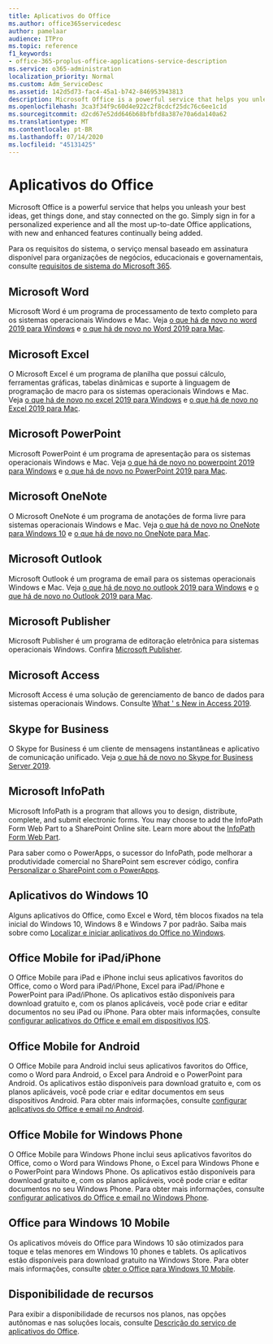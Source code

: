 ```yaml
---
title: Aplicativos do Office
ms.author: office365servicedesc
author: pamelaar
audience: ITPro
ms.topic: reference
f1_keywords:
- office-365-proplus-office-applications-service-description
ms.service: o365-administration
localization_priority: Normal
ms.custom: Adm_ServiceDesc
ms.assetid: 142d5d73-fac4-45a1-b742-846953943813
description: Microsoft Office is a powerful service that helps you unleash your best ideas, get things done, and stay connected on the go. Simply sign in for a personalized experience and all the most up-to-date Office applications, with new and enhanced features continually being added.
ms.openlocfilehash: 3ca3f34f9c60d4e922c2f8cdcf25dc76c6ee1c1d
ms.sourcegitcommit: d2cd67e52dd646b68bfbfd8a387e70a6da140a62
ms.translationtype: MT
ms.contentlocale: pt-BR
ms.lasthandoff: 07/14/2020
ms.locfileid: "45131425"
---
```

# <a name="office-applications"></a>Aplicativos do Office

Microsoft Office is a powerful service that helps you unleash your best ideas, get things done, and stay connected on the go. Simply sign in for a personalized experience and all the most up-to-date Office applications, with new and enhanced features continually being added.
  
Para os requisitos do sistema, o serviço mensal baseado em assinatura disponível para organizações de negócios, educacionais e governamentais, consulte [requisitos de sistema do Microsoft 365](https://products.office.com/office-system-requirements/#Office365forBEG).
  
## <a name="microsoft-word"></a>Microsoft Word

Microsoft Word é um programa de processamento de texto completo para os sistemas operacionais Windows e Mac. Veja [o que há de novo no word 2019 para Windows](https://support.office.com/article/what-s-new-in-word-2019-for-windows-d3d31e5e-2bb8-4433-80bb-08279beef4b3) e [o que há de novo no Word 2019 para Mac](https://support.office.com/article/what-s-new-in-word-2019-for-mac-247e0cd4-a758-4b42-a157-42eb8853aef5).
  
## <a name="microsoft-excel"></a>Microsoft Excel

O Microsoft Excel é um programa de planilha que possui cálculo, ferramentas gráficas, tabelas dinâmicas e suporte à linguagem de programação de macro para os sistemas operacionais Windows e Mac. Veja [o que há de novo no excel 2019 para Windows](https://support.office.com/article/what-s-new-in-excel-2019-for-windows-5a201203-1155-4055-82a5-82bf0994631f) e [o que há de novo no Excel 2019 para Mac](https://support.office.com/article/what-s-new-in-excel-2019-for-mac-5ce129d3-9e5c-417f-9545-fb6f7b72674d).
  
## <a name="microsoft-powerpoint"></a>Microsoft PowerPoint

Microsoft PowerPoint é um programa de apresentação para os sistemas operacionais Windows e Mac. Veja [o que há de novo no powerpoint 2019 para Windows](https://support.office.com/article/what-s-new-in-powerpoint-2019-for-windows-8355a56a-f643-42d2-8454-784fa9b3d109) e [o que há de novo no PowerPoint 2019 para Mac](https://support.office.com/article/what-s-new-in-powerpoint-2019-for-mac-5038ba79-48c5-40f0-adff-11489e5d6fed).
  
## <a name="microsoft-onenote"></a>Microsoft OneNote

O Microsoft OneNote é um programa de anotações de forma livre para sistemas operacionais Windows e Mac. Veja [o que há de novo no OneNote para Windows 10](https://support.office.com/article/what-s-new-in-onenote-for-windows-10-1477d5de-f4fd-4943-b18a-ff17091161ea) e [o que há de novo no OneNote para Mac](https://support.office.com/article/see-what-s-new-in-onenote-for-mac-c82d3f15-252f-452a-89ba-e09fbe418829).
  
## <a name="microsoft-outlook"></a>Microsoft Outlook

Microsoft Outlook é um programa de email para os sistemas operacionais Windows e Mac. Veja [o que há de novo no outlook 2019 para Windows](https://support.office.com/article/what-s-new-in-outlook-2019-for-windows-0c64df36-0908-4ff6-a7fc-573a62800525) e [o que há de novo no Outlook 2019 para Mac](https://support.office.com/article/what-s-new-in-outlook-2019-for-mac-05736033-f99e-4cb2-88aa-01e979b0736b).
  
## <a name="microsoft-publisher"></a>Microsoft Publisher

Microsoft Publisher é um programa de editoração eletrônica para sistemas operacionais Windows. Confira [Microsoft Publisher](https://products.office.com/publisher).
  
## <a name="microsoft-access"></a>Microsoft Access

Microsoft Access é uma solução de gerenciamento de banco de dados para sistemas operacionais Windows. Consulte [What ' s New in Access 2019](https://support.office.com/article/what-s-new-in-access-2019-f52c5317-3494-4105-9c56-5a2abb8e0f87).
  
## <a name="skype-for-business"></a>Skype for Business

O Skype for Business é um cliente de mensagens instantâneas e aplicativo de comunicação unificado. Veja [o que há de novo no Skype for Business Server 2019](https://docs.microsoft.com/skypeforbusiness/whats-new).
  
## <a name="microsoft-infopath"></a>Microsoft InfoPath

Microsoft InfoPath is a program that allows you to design, distribute, complete, and submit electronic forms. You may choose to add the InfoPath Form Web Part to a SharePoint Online site. Learn more about the [InfoPath Form Web Part](https://go.microsoft.com/fwlink/p/?LinkId=271687).

Para saber como o PowerApps, o sucessor do InfoPath, pode melhorar a produtividade comercial no SharePoint sem escrever código, confira [Personalizar o SharePoint com o PowerApps](https://powerapps.microsoft.com/infopath/).
  
## <a name="windows-10-apps"></a>Aplicativos do Windows 10

Alguns aplicativos do Office, como Excel e Word, têm blocos fixados na tela inicial do Windows 10, Windows 8 e Windows 7 por padrão. Saiba mais sobre como [Localizar e iniciar aplicativos do Office no Windows](https://support.office.com/article/can-t-find-office-applications-in-windows-10-windows-8-or-windows-7-907ce545-6ae8-459b-8d9d-de6764a635d6?ocmsassetID=HA103581103&CTT=1&CorrelationId=03707eae-b946-462a-b3c6-f0fc04f55611&ui=en-US&rs=en-US&ad=US#ID0EAABAAA=Windows_8.1_or_Windows_8).
  
## <a name="office-mobile-for-ipadiphone"></a>Office Mobile for iPad/iPhone

O Office Mobile para iPad e iPhone inclui seus aplicativos favoritos do Office, como o Word para iPad/iPhone, Excel para iPad/iPhone e PowerPoint para iPad/iPhone. Os aplicativos estão disponíveis para download gratuito e, com os planos aplicáveis, você pode criar e editar documentos no seu iPad ou iPhone. Para obter mais informações, consulte [configurar aplicativos do Office e email em dispositivos IOS](https://support.office.com/article/set-up-office-apps-and-email-on-ios-devices-0402b37e-49c4-4419-a030-f34c2013041f?ui=en-US&rs=en-US&ad=US).

## <a name="office-mobile-for-android"></a>Office Mobile for Android

O Office Mobile para Android inclui seus aplicativos favoritos do Office, como o Word para Android, o Excel para Android e o PowerPoint para Android. Os aplicativos estão disponíveis para download gratuito e, com os planos aplicáveis, você pode criar e editar documentos em seus dispositivos Android. Para obter mais informações, consulte [configurar aplicativos do Office e email no Android](https://support.office.com/article/set-up-office-apps-and-email-on-android-6ef2ebf2-fc2d-474a-be4a-5a801365c87f?ui=en-US&rs=en-US&ad=US).

## <a name="office-mobile-for-windows-phone"></a>Office Mobile for Windows Phone

O Office Mobile para Windows Phone inclui seus aplicativos favoritos do Office, como o Word para Windows Phone, o Excel para Windows Phone e o PowerPoint para Windows Phone. Os aplicativos estão disponíveis para download gratuito e, com os planos aplicáveis, você pode criar e editar documentos no seu Windows Phone. Para obter mais informações, consulte [configurar aplicativos do Office e email no Windows Phone](https://support.office.com/article/set-up-office-apps-and-email-on-windows-phone-9bccc8b8-a321-4d0d-a45e-6e06a3438e43?ui=en-US&rs=en-US&ad=US).

## <a name="office-for-windows-10-mobile"></a>Office para Windows 10 Mobile

Os aplicativos móveis do Office para Windows 10 são otimizados para toque e telas menores em Windows 10 phones e tablets. Os aplicativos estão disponíveis para download gratuito na Windows Store. Para obter mais informações, consulte [obter o Office para Windows 10 Mobile](https://products.office.com/mobile/office-mobile-apps-for-windows).
  
## <a name="feature-availability"></a>Disponibilidade de recursos

Para exibir a disponibilidade de recursos nos planos, nas opções autônomas e nas soluções locais, consulte [Descrição do serviço de aplicativos do Office](office-applications-service-description.md).
  